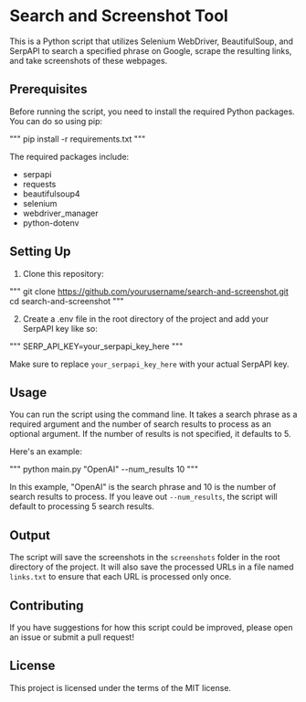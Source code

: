 # Search and Screenshot Tool

This is a Python script that utilizes Selenium WebDriver, BeautifulSoup, and SerpAPI to search a specified phrase on Google, scrape the resulting links, and take screenshots of these webpages.

## Prerequisites

Before running the script, you need to install the required Python packages. You can do so using pip:

"""
pip install -r requirements.txt
"""

The required packages include:

- serpapi
- requests
- beautifulsoup4
- selenium
- webdriver_manager
- python-dotenv

## Setting Up

1. Clone this repository:

"""
git clone https://github.com/yourusername/search-and-screenshot.git
cd search-and-screenshot
"""

2. Create a .env file in the root directory of the project and add your SerpAPI key like so:

"""
SERP_API_KEY=your_serpapi_key_here
"""

Make sure to replace `your_serpapi_key_here` with your actual SerpAPI key.

## Usage

You can run the script using the command line. It takes a search phrase as a required argument and the number of search results to process as an optional argument. If the number of results is not specified, it defaults to 5.

Here's an example:

"""
python main.py "OpenAI" --num_results 10
"""

In this example, "OpenAI" is the search phrase and 10 is the number of search results to process. If you leave out `--num_results`, the script will default to processing 5 search results.

## Output

The script will save the screenshots in the `screenshots` folder in the root directory of the project. It will also save the processed URLs in a file named `links.txt` to ensure that each URL is processed only once. 

## Contributing

If you have suggestions for how this script could be improved, please open an issue or submit a pull request!

## License

This project is licensed under the terms of the MIT license.
